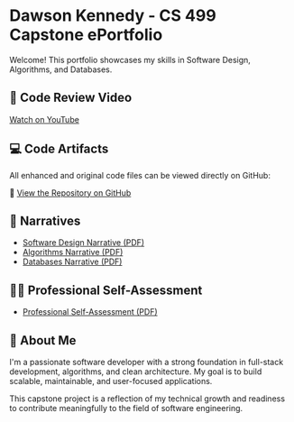 # Dawson Kennedy - CS 499 Capstone ePortfolio

Welcome! This portfolio showcases my skills in Software Design, Algorithms, and Databases.

## 🎥 Code Review Video
[Watch on YouTube](https://youtu.be/0Rg2txK2VP4)

## 💻 Code Artifacts

All enhanced and original code files can be viewed directly on GitHub:

🔗 [View the Repository on GitHub]([https://github.com/yourusername/your-repo](https://github.com/PDKennedy00/CS499_Capstone))

## 📄 Narratives
- [Software Design Narrative (PDF)](./narratives/software-design-narrative.pdf)
- [Algorithms Narrative (PDF)](./narratives/algorithms-narrative.pdf)
- [Databases Narrative (PDF)](./narratives/databases-narrative.pdf)

## 🧑‍💼 Professional Self-Assessment

- [Professional Self-Assessment (PDF)](./narratives/professional-self-assessment.pdf)

## 💼 About Me
I'm a passionate software developer with a strong foundation in full-stack development, algorithms, and clean architecture. My goal is to build scalable, maintainable, and user-focused applications.

This capstone project is a reflection of my technical growth and readiness to contribute meaningfully to the field of software engineering.
